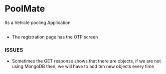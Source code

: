 # PoolMate
 Its a Vehicle pooling Application

## 
-  The registration page has the OTP screen 

### ISSUES
- Sometimes the GET response shows that there are objects, if we are not using MongoDB then, we will have to add teh new objects every time 